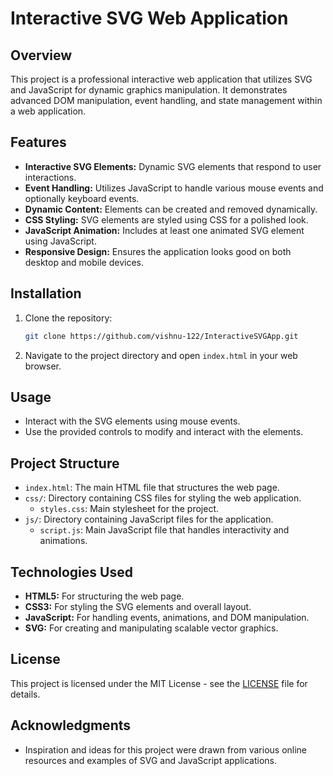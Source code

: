 # Interactive SVG Web Application

## Overview
This project is a professional interactive web application that utilizes SVG and JavaScript for dynamic graphics manipulation. It demonstrates advanced DOM manipulation, event handling, and state management within a web application.

## Features
- **Interactive SVG Elements:** Dynamic SVG elements that respond to user interactions.
- **Event Handling:** Utilizes JavaScript to handle various mouse events and optionally keyboard events.
- **Dynamic Content:** Elements can be created and removed dynamically.
- **CSS Styling:** SVG elements are styled using CSS for a polished look.
- **JavaScript Animation:** Includes at least one animated SVG element using JavaScript.
- **Responsive Design:** Ensures the application looks good on both desktop and mobile devices.

## Installation
1. Clone the repository:
    ```bash
    git clone https://github.com/vishnu-122/InteractiveSVGApp.git
    ```
2. Navigate to the project directory and open `index.html` in your web browser.

## Usage
- Interact with the SVG elements using mouse events.
- Use the provided controls to modify and interact with the elements.

## Project Structure
- `index.html`: The main HTML file that structures the web page.
- `css/`: Directory containing CSS files for styling the web application.
  - `styles.css`: Main stylesheet for the project.
- `js/`: Directory containing JavaScript files for the application.
  - `script.js`: Main JavaScript file that handles interactivity and animations.

## Technologies Used
- **HTML5:** For structuring the web page.
- **CSS3:** For styling the SVG elements and overall layout.
- **JavaScript:** For handling events, animations, and DOM manipulation.
- **SVG:** For creating and manipulating scalable vector graphics.

## License
This project is licensed under the MIT License - see the [LICENSE](LICENSE) file for details.

## Acknowledgments
- Inspiration and ideas for this project were drawn from various online resources and examples of SVG and JavaScript applications.

